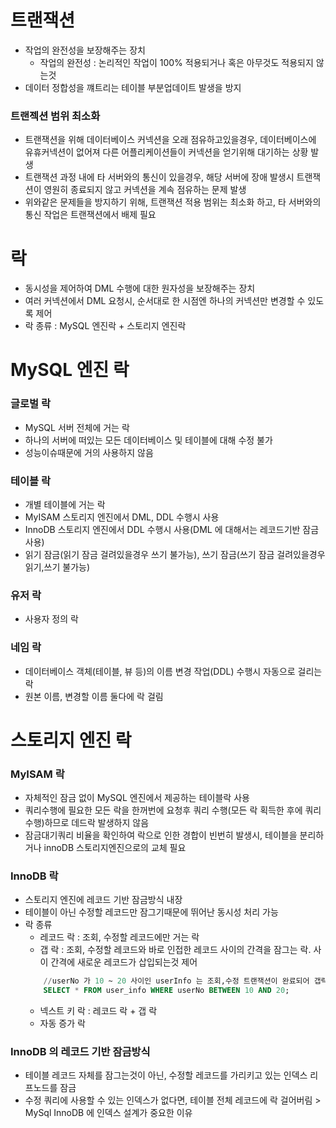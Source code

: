 # 트랜잭션
* 작업의 완전성을 보장해주는 장치
	* 작업의 완전성 : 논리적인 작업이 100% 적용되거나 혹은 아무것도 적용되지 않는것
* 데이터 정합성을 꺠트리는 테이블 부분업데이트 발생을 방지

### 트랜젝션 범위 최소화
* 트랜잭션을 위해 데이터베이스 커넥션을 오래 점유하고있을경우, 데이터베이스에 유휴커넥션이 없어져 다른 어플리케이션들이 커넥션을 얻기위해 대기하는 상황 발생
* 트랜잭션 과정 내에 타 서버와의 통신이 있을경우, 해당 서버에 장애 발생시 트랜잭션이 영원히 종료되지 않고 커넥션을 계속 점유하는 문제 발생
* 위와같은 문제들을 방지하기 위해, 트랜잭션 적용 범위는 최소화 하고, 타 서버와의 통신 작업은 트랜잭션에서 배제 필요

# 락
* 동시성을 제어하여 DML 수행에 대한 원자성을 보장해주는 장치
* 여러 커넥션에서 DML 요청시, 순서대로 한 시점엔 하나의 커넥션만 변경할 수 있도록 제어 
* 락 종류 : MySQL 엔진락 + 스토리지 엔진락

# MySQL 엔진 락
### 글로벌 락
* MySQL 서버 전체에 거는 락
* 하나의 서버에 떠있는 모든 데이터베이스 및 테이블에 대해 수정 불가
* 성능이슈때문에 거의 사용하지 않음

### 테이블 락
* 개별 테이블에 거는 락
* MyISAM 스토리지 엔진에서 DML, DDL 수행시 사용
* InnoDB 스토리지 엔진에서 DDL 수행시 사용(DML 에 대해서는 레코드기반 잠금사용)
* 읽기 잠금(읽기 잠금 걸려있을경우 쓰기 불가능), 쓰기 잠금(쓰기 잠금 걸려있을경우 읽기,쓰기 불가능)

### 유저 락
* 사용자 정의 락

### 네임 락
* 데이터베이스 객체(테이블, 뷰 등)의 이름 변경 작업(DDL) 수행시 자동으로 걸리는 락
* 원본 이름, 변경할 이름 둘다에 락 걸림

# 스토리지 엔진 락
### MyISAM 락
* 자체적인 잠금 없이 MySQL 엔진에서 제공하는 테이블락 사용
* 쿼리수행에 필요한 모든 락을 한꺼번에 요청후 쿼리 수행(모든 락 획득한 후에 쿼리 수행)하므로 데드락 발생하지 않음
* 잠금대기쿼리 비율을 확인하여 락으로 인한 경합이 빈번히 발생시, 테이블을 분리하거나 innoDB 스토리지엔진으로의 교체 필요

### InnoDB 락
* 스토리지 엔진에 레코드 기반 잠금방식 내장
* 테이블이 아닌 수정할 레코드만 잠그기때문에 뛰어난 동시성 처리 가능
* 락 종류
	* 레코드 락 : 조회, 수정할 레코드에만 거는 락
	* 갭 락 : 조회, 수정할 레코드와 바로 인접한 레코드 사이의 간격을 잠그는 락. 사이 간격에 새로운 레코드가 삽입되는것 제어
	```sql
		//userNo 가 10 ~ 20 사이인 userInfo 는 조회,수정 트랜잭션이 완료되어 갭락이 해제될때까지 수행되지 않음
		SELECT * FROM user_info WHERE userNo BETWEEN 10 AND 20;
	```
	* 넥스트 키 락 : 레코드 락 + 갭 락
	* 자동 증가 락
	
### InnoDB 의 레코드 기반 잠금방식
* 테이블 레코드 자체를 잠그는것이 아닌, 수정할 레코드를 가리키고 있는 인덱스 리프노드를 잠금
* 수정 쿼리에 사용할 수 있는 인덱스가 없다면, 테이블 전체 레코드에 락 걸어버림 > MySql InnoDB 에 인덱스 설계가 중요한 이유
